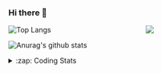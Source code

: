 ### Hi there 👋

<!--
**tao8687/tao8687** is a ✨ _special_ ✨ repository because its `README.md` (this file) appears on your GitHub profile.

Here are some ideas to get you started:

- 🔭 I’m currently working on ...
- 🌱 I’m currently learning ...
- 👯 I’m looking to collaborate on ...
- 🤔 I’m looking for help with ...
- 💬 Ask me about ...
- 📫 How to reach me: ...
- 😄 Pronouns: ...
- ⚡ Fun fact: ...
-->

<img align='right' src="https://media.giphy.com/media/M9gbBd9nbDrOTu1Mqx/giphy.gif" width="230">

![Top Langs](https://github-readme-stats.vercel.app/api/top-langs/?username=tao8687&layout=compact&title_color=23238E&text_color=A67D3D)

![Anurag's github stats](https://github-readme-stats.vercel.app/api?username=tao8687&show_icons=true&&text_color=A67D3D&title_color=23238E&show_icons=false&count_private=true&hide=stars)

<details>
  <summary>:zap: Coding Stats</summary>
  <b>
<!--START_SECTION:waka-->
![Profile Views](http://img.shields.io/badge/Profile%20Views-142-blue)

**🐱 My Github Data** 

> 🏆 276 Contributions in the Year 2020
 > 
> 📦 583.2 kB Used in Github's Storage 
 > 
> 🚫 Not Opted to Hire
 > 
> 📜 28 Public Repositories 
 > 
> 🔑 16 Private Repositories  
 > 
**I'm an Early 🐤** 

```text
🌞 Morning    53 commits     ██████░░░░░░░░░░░░░░░░░░░   25.12% 
🌆 Daytime    70 commits     ████████░░░░░░░░░░░░░░░░░   33.18% 
🌃 Evening    77 commits     █████████░░░░░░░░░░░░░░░░   36.49% 
🌙 Night      11 commits     █░░░░░░░░░░░░░░░░░░░░░░░░   5.21%

```
📅 **I'm Most Productive on Wednesday** 

```text
Monday       29 commits     ███░░░░░░░░░░░░░░░░░░░░░░   13.74% 
Tuesday      15 commits     █░░░░░░░░░░░░░░░░░░░░░░░░   7.11% 
Wednesday    63 commits     ███████░░░░░░░░░░░░░░░░░░   29.86% 
Thursday     25 commits     ███░░░░░░░░░░░░░░░░░░░░░░   11.85% 
Friday       41 commits     ████░░░░░░░░░░░░░░░░░░░░░   19.43% 
Saturday     21 commits     ██░░░░░░░░░░░░░░░░░░░░░░░   9.95% 
Sunday       17 commits     ██░░░░░░░░░░░░░░░░░░░░░░░   8.06%

```


📊 **This Week I Spent My Time On** 

```text
⌚︎ Time Zone: Asia/Shanghai

💬 Programming Languages: 
Other                    9 hrs 49 mins       ██████████████░░░░░░░░░░░   56.91% 
Lua                      2 hrs 10 mins       ███░░░░░░░░░░░░░░░░░░░░░░   12.57% 
Bash                     1 hr 59 mins        ███░░░░░░░░░░░░░░░░░░░░░░   11.59% 
Python                   1 hr 27 mins        ██░░░░░░░░░░░░░░░░░░░░░░░   8.47% 
C++                      59 mins             █░░░░░░░░░░░░░░░░░░░░░░░░   5.71%

🔥 Editors: 
VS Code                  17 hrs 14 mins      █████████████████████████   100.0%

🐱‍💻 Projects: 
cartographer_ros         10 hrs 36 mins      ███████████████░░░░░░░░░░   61.45% 
transport-auto           3 hrs 27 mins       █████░░░░░░░░░░░░░░░░░░░░   20.08% 
ros_rslidar              2 hrs 10 mins       ███░░░░░░░░░░░░░░░░░░░░░░   12.57% 
guide-auto               36 mins             █░░░░░░░░░░░░░░░░░░░░░░░░   3.5% 
jd-autobuy               13 mins             ░░░░░░░░░░░░░░░░░░░░░░░░░   1.26%

💻 Operating System: 
Linux                    17 hrs 14 mins      █████████████████████████   100.0%

```

**I Mostly Code in C++** 

```text
C++                      8 repos             ██████████░░░░░░░░░░░░░░░   42.11% 
C                        5 repos             ██████░░░░░░░░░░░░░░░░░░░   26.32% 
Python                   3 repos             ████░░░░░░░░░░░░░░░░░░░░░   15.79% 
Makefile                 1 repo              █░░░░░░░░░░░░░░░░░░░░░░░░   5.26% 
Jupyter Notebook         1 repo              █░░░░░░░░░░░░░░░░░░░░░░░░   5.26%

```


**Timeline**

![Chart not found](https://raw.githubusercontent.com/tao8687/tao8687/master/charts/bar_graph.png) 


<!--END_SECTION:waka-->
</details>
